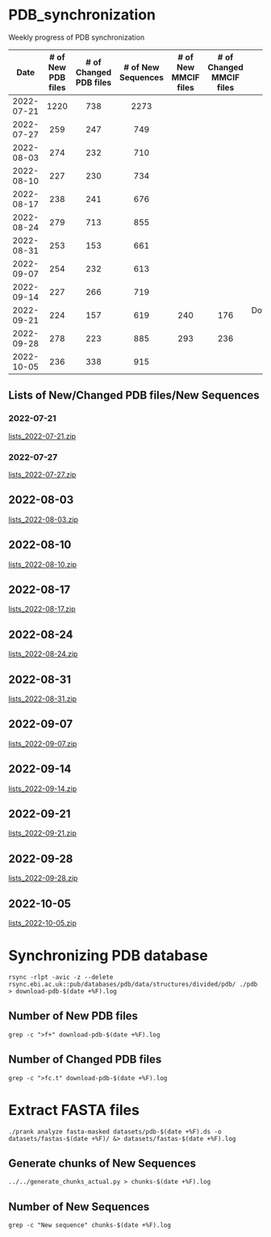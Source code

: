 # PDB_synchronization
Weekly progress of PDB synchronization

|    Date    | # of New PDB files | # of Changed PDB files | # of New Sequences | # of New MMCIF files | # of Changed MMCIF files | Notes |
|:----------:|:------------------:|:----------------------:|:------------------:|:--------------------:|:------------------------:|:-----:|
| 2022-07-21 |      1220          |        738             |      2273          |                      |                          |       |
| 2022-07-27 |      259           |        247             |      749           |                      |                          |       |
| 2022-08-03 |      274           |        232             |      710           |                      |                          |       |
| 2022-08-10 |      227           |        230             |      734           |                      |                          |       |
| 2022-08-17 |      238           |        241             |      676           |                      |                          |       |
| 2022-08-24 |      279           |        713             |      855           |                      |                          |       |
| 2022-08-31 |      253           |        153             |      661           |                      |                          |       |
| 2022-09-07 |      254           |        232             |      613           |                      |                          |       |
| 2022-09-14 |      227           |        266             |      719           |                      |                          |       |
| 2022-09-21 |      224           |        157             |      619           |         240          |            176           | Download:2022-09-16 |
| 2022-09-28 |      278           |        223             |      885           |         293          |            236           |       |
| 2022-10-05 |      236           |        338             |      915           |                   |                       |       |

## Lists of New/Changed PDB files/New Sequences

### 2022-07-21

[lists_2022-07-21.zip](https://github.com/AndreaSoltes/PDB_synchronization/files/9257025/lists_2022-07-21.zip)

### 2022-07-27

[lists_2022-07-27.zip](https://github.com/AndreaSoltes/PDB_synchronization/files/9257029/lists_2022-07-27.zip)

## 2022-08-03

[lists_2022-08-03.zip](https://github.com/AndreaSoltes/PDB_synchronization/files/9257035/lists_2022-08-03.zip)

## 2022-08-10

[lists_2022-08-10.zip](https://github.com/AndreaSoltes/PDB_synchronization/files/9299993/lists_2022-08-10.zip)

## 2022-08-17

[lists_2022-08-17.zip](https://github.com/AndreaSoltes/PDB_synchronization/files/9358405/lists_2022-08-17.zip)

## 2022-08-24

[lists_2022-08-24.zip](https://github.com/AndreaSoltes/PDB_synchronization/files/9417466/lists_2022-08-24.zip)

## 2022-08-31

[lists_2022-08-31.zip](https://github.com/AndreaSoltes/PDB_synchronization/files/9460556/lists_2022-08-31.zip)

## 2022-09-07

[lists_2022-09-07.zip](https://github.com/AndreaSoltes/PDB_synchronization/files/9504637/lists_2022-09-07.zip)

## 2022-09-14

[lists_2022-09-14.zip](https://github.com/AndreaSoltes/PDB_synchronization/files/9565258/lists_2022-09-14.zip)

## 2022-09-21

[lists_2022-09-21.zip](https://github.com/AndreaSoltes/PDB_synchronization/files/9615272/lists_2022-09-21.zip)

## 2022-09-28

[lists_2022-09-28.zip](https://github.com/AndreaSoltes/PDB_synchronization/files/9664593/lists_2022-09-28.zip)

## 2022-10-05

[lists_2022-10-05.zip](https://github.com/AndreaSoltes/PDB_synchronization/files/9717403/lists_2022-10-05.zip)

# Synchronizing PDB database

`rsync -rlpt -avic -z --delete rsync.ebi.ac.uk::pub/databases/pdb/data/structures/divided/pdb/ ./pdb > download-pdb-$(date +%F).log`

## Number of New PDB files

`grep -c ">f+" download-pdb-$(date +%F).log`

## Number of Changed PDB files

`grep -c ">fc.t" download-pdb-$(date +%F).log`

# Extract FASTA files

`./prank analyze fasta-masked datasets/pdb-$(date +%F).ds -o datasets/fastas-$(date +%F)/ &> datasets/fastas-$(date +%F).log`

## Generate chunks of New Sequences

`../../generate_chunks_actual.py > chunks-$(date +%F).log`

## Number of New Sequences

`grep -c "New sequence" chunks-$(date +%F).log`

